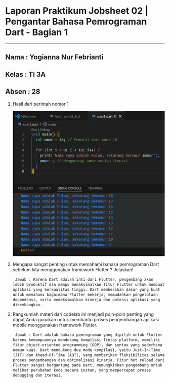 # **Laporan Praktikum Jobsheet 02 | Pengantar Bahasa Pemrograman Dart - Bagian 1**
---

## Nama  : Yogianna Nur Febrianti
## Kelas : TI 3A
## Absen : 28

1. Hasil dari perintah nomor 1

    <img src = img/soal1.png>

2. Mengapa sangat penting untuk memahami bahasa pemrograman Dart sebelum kita menggunakan framework Flutter ? Jelaskan!
    
        Jawab : Karena Dart adalah inti dari Flutter, pengembang akan lebih produktif dan mampu memaksimalkan fitur Flutter untuk membuat aplikasi yang berkualitas tinggi. Dart memberikan dasar yang kuat untuk memahami bagaimana Flutter bekerja, memudahkan pengelolaan dependensi, serta memaksimalkan kinerja dan potensi aplikasi yang dikembangkan.
        
3. Rangkumlah materi dari codelab ini menjadi poin-poin penting yang dapat Anda gunakan untuk membantu proses pengembangan aplikasi mobile menggunakan framework Flutter.

        Jawab : Dart adalah bahasa pemrograman yang dipilih untuk Flutter karena kemampuannya mendukung kompilasi lintas platform, memiliki fitur object-oriented programming (OOP), dan syntax yang sederhana namun kuat. Dart mendukung dua mode kompilasi, yaitu Just-In-Time (JIT) dan Ahead-Of-Time (AOT), yang memberikan fleksibilitas selama proses pengembangan dan optimalisasi kinerja. Fitur hot reload dari Flutter sangat bergantung pada Dart, memungkinkan pengembang untuk melihat perubahan kode secara instan, yang mempercepat proses debugging dan iterasi.